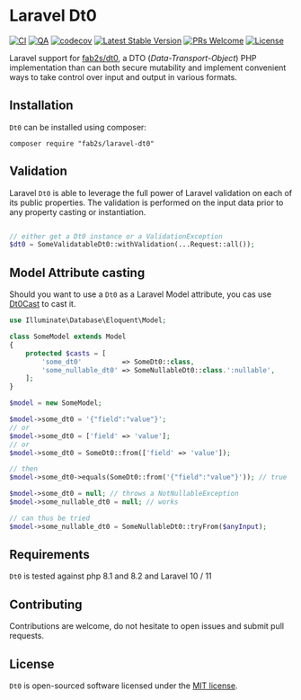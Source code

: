 # Laravel Dt0

[![CI](https://github.com/fab2s/laravel-dt0/actions/workflows/ci.yml/badge.svg)](https://github.com/fab2s/laravel-dt0/actions/workflows/ci.yml) [![QA](https://github.com/fab2s/laravel-dt0/actions/workflows/qa.yml/badge.svg)](https://github.com/fab2s/laravel-dt0/actions/workflows/qa.yml) [![codecov](https://codecov.io/gh/fab2s/laravel-dt0/graph/badge.svg?token=YE6AYEDA64)](https://codecov.io/gh/fab2s/laravel-dt0) [![Latest Stable Version](http://poser.pugx.org/fab2s/laravel-dt0/v)](https://packagist.org/packages/fab2s/laravel-dt0) [![PRs Welcome](https://img.shields.io/badge/PRs-welcome-brightgreen.svg?style=flat)](http://makeapullrequest.com) [![License](http://poser.pugx.org/fab2s/dt0/license)](https://packagist.org/packages/fab2s/dt0)

Laravel support for [fab2s/dt0](https://github.com/fab2s/dt0), a DTO (_Data-Transport-Object_) PHP implementation than can both secure mutability and implement convenient ways to take control over input and output in various formats.

## Installation

`Dt0` can be installed using composer:

```shell
composer require "fab2s/laravel-dt0"
```

## Validation

Laravel `Dt0` is able to leverage the full power of Laravel validation on each of its public properties. The validation is performed on the input data prior to any property casting or instantiation.

```php

// either get a Dt0 instance or a ValidationException
$dt0 = SomeValidatableDt0::withValidation(...Request::all());
```

## Model Attribute casting

Should you want to use a `Dt0` as a Laravel Model attribute, you cas use [Dt0Cast](./src/Casts/Dt0Cast.php) to cast it.

````php
use Illuminate\Database\Eloquent\Model;

class SomeModel extends Model
{
    protected $casts = [
        'some_dt0'          => SomeDt0::class,
        'some_nullable_dt0' => SomeNullableDt0::class.':nullable',
    ];
}

$model = new SomeModel;

$model->some_dt0 = '{"field":"value"}';
// or 
$model->some_dt0 = ['field' => 'value'];
// or 
$model->some_dt0 = SomeDt0::from(['field' => 'value']);

// then
$model->some_dt0->equals(SomeDt0::from('{"field":"value"}')); // true

$model->some_dt0 = null; // throws a NotNullableException
$model->some_nullable_dt0 = null; // works

// can thus be tried
$model->some_nullable_dt0 = SomeNullableDt0::tryFrom($anyInput);
````

## Requirements

`Dt0` is tested against php 8.1 and 8.2 and Laravel 10 / 11

## Contributing

Contributions are welcome, do not hesitate to open issues and submit pull requests.

## License

`Dt0` is open-sourced software licensed under the [MIT license](http://opensource.org/licenses/MIT).

